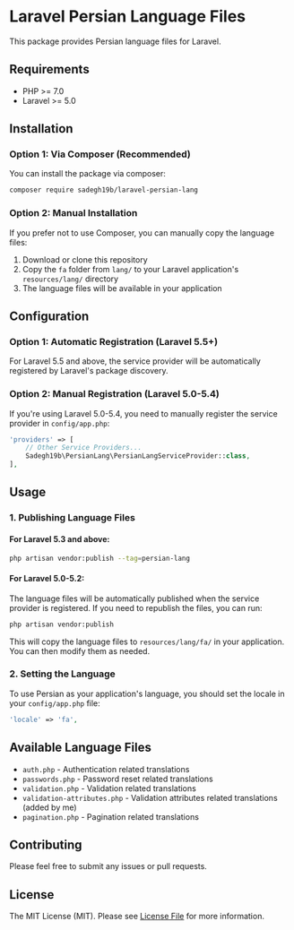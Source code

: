 # Laravel Persian Language Files

This package provides Persian language files for Laravel.

## Requirements

- PHP >= 7.0
- Laravel >= 5.0

## Installation

### Option 1: Via Composer (Recommended)

You can install the package via composer:

```bash
composer require sadegh19b/laravel-persian-lang
```

### Option 2: Manual Installation

If you prefer not to use Composer, you can manually copy the language files:

1. Download or clone this repository
2. Copy the `fa` folder from `lang/` to your Laravel application's `resources/lang/` directory
3. The language files will be available in your application

## Configuration

### Option 1: Automatic Registration (Laravel 5.5+)

For Laravel 5.5 and above, the service provider will be automatically registered by Laravel's package discovery.

### Option 2: Manual Registration (Laravel 5.0-5.4)

If you're using Laravel 5.0-5.4, you need to manually register the service provider in `config/app.php`:

```php
'providers' => [
    // Other Service Providers...
    Sadegh19b\PersianLang\PersianLangServiceProvider::class,
],
```

## Usage

### 1. Publishing Language Files

#### For Laravel 5.3 and above:
```bash
php artisan vendor:publish --tag=persian-lang
```

#### For Laravel 5.0-5.2:
The language files will be automatically published when the service provider is registered. If you need to republish the files, you can run:
```bash
php artisan vendor:publish
```

This will copy the language files to `resources/lang/fa/` in your application. You can then modify them as needed.

### 2. Setting the Language

To use Persian as your application's language, you should set the locale in your `config/app.php` file:

```php
'locale' => 'fa',
```

## Available Language Files

- `auth.php` - Authentication related translations
- `passwords.php` - Password reset related translations
- `validation.php` - Validation related translations
- `validation-attributes.php` - Validation attributes related translations (added by me)
- `pagination.php` - Pagination related translations

## Contributing

Please feel free to submit any issues or pull requests.

## License

The MIT License (MIT). Please see [License File](LICENSE.md) for more information. 